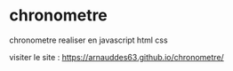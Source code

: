 # chronometre
chronometre realiser en javascript html css

visiter le site : 
https://arnauddes63.github.io/chronometre/
